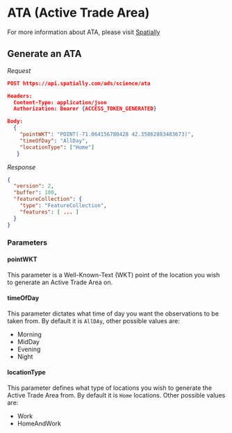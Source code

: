 # ATA (Active Trade Area)

For more information about ATA, please visit [Spatially](https://spatially.com)

## Generate an ATA

_Request_

```json
POST https://api.spatially.com/ads/science/ata

Headers:
  Content-Type: application/json
  Authorization: Bearer {ACCESS_TOKEN_GENERATED}

Body:
  {
    "pointWKT": "POINT(-71.064156780428 42.35862883483673)",
    "timeOfDay": "AllDay",
    "locationType": ["Home"]
   }
```

_Response_

```json
{
  "version": 2,
  "buffer": 100,
  "featureCollection": {
    "type": "FeatureCollection",
    "features": [ ... ]
  }
}
```

### Parameters

#### pointWKT

This parameter is a Well-Known-Text (WKT) point of the location you wish to generate an Active Trade Area on.

#### timeOfDay

This parameter dictates what time of day you want the observations to be taken from. By default it is `AllDAy`, other possible values are:

* Morning
* MidDay
* Evening
* Night

#### locationType

This parameter defines what type of locations you wish to generate the Active Trade Area from. By default it is `Home` locations. Other possible values are:

* Work
* HomeAndWork
